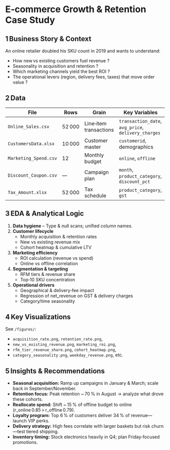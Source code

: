 # E‑commerce Growth & Retention Case Study

## 1 Business Story & Context
An online retailer doubled his SKU count in 2019 and wants to understand:
- How new vs existing customers fuel revenue ?
- Seasonality in acquisition and retention ?
- Which marketing channels yield the best ROI ?
- The operational levers (region, delivery fees, taxes) that move order value ?

## 2 Data 
| File                   | Rows | Grain                   | Key Variables                       |
|------------------------|------|-------------------------|-------------------------------------|
| `Online_Sales.csv`     | 52 000 | Line‑item transactions | `transaction_date`, `avg_price`, `delivery_charges` |
| `CustomersData.xlsx`   | 10 000 | Customer master       | `customerid`, demographics          |
| `Marketing_Spend.csv`  | 12     | Monthly budget         | `online`, `offline`                |
| `Discount_Coupon.csv`  | —      | Campaign plan          | `month`, `product_category`, `discount_pct` |
| `Tax_Amount.xlsx`      | 52 000 | Tax schedule           | `product_category`, `gst`          |

## 3 EDA & Analytical Logic
1. **Data hygiene** – Type & null scans; unified column names.  
2. **Customer lifecycle**  
   - Monthly acquisition & retention rates  
   - New vs existing revenue mix  
   - Cohort heatmap & cumulative LTV  
3. **Marketing efficiency**  
   - ROI calculation (revenue vs spend)  
   - Online vs offline correlation  
4. **Segmentation & targeting**  
   - RFM tiers & revenue share  
   - Top‑10 SKU concentration  
5. **Operational drivers**  
   - Geographical & delivery‑fee impact  
   - Regression of net_revenue on GST & delivery charges  
   - Category/time seasonality  

## 4 Key Visualizations
See `/figures/`:  
- `acquisition_rate.png`, `retention_rate.png`,  
- `new_vs_existing_revenue.png`, `marketing_roi.png`,  
- `rfm_tier_revenue_share.png`, `cohort_heatmap.png`,  
- `category_seasonality.png`, `weekday_revenue.png`, etc.

## 5 Insights & Recommendations
- **Seasonal acquisition:** Ramp up campaigns in January & March; scale back in September/November.  
- **Retention focus:** Peak retention ~ 70 % in August → analyze what drove these cohorts.  
- **Reallocate spend:** Shift ~ 15 % of offline budget to online (r_online 0.85 > r_offline 0.79).  
- **Loyalty program:** Top 6 % of customers deliver 34 % of revenue—launch VIP perks.  
- **Delivery strategy:** High fees correlate with larger baskets but risk churn—test tiered shipping.  
- **Inventory timing:** Stock electronics heavily in Q4; plan Friday‑focused promotions.
